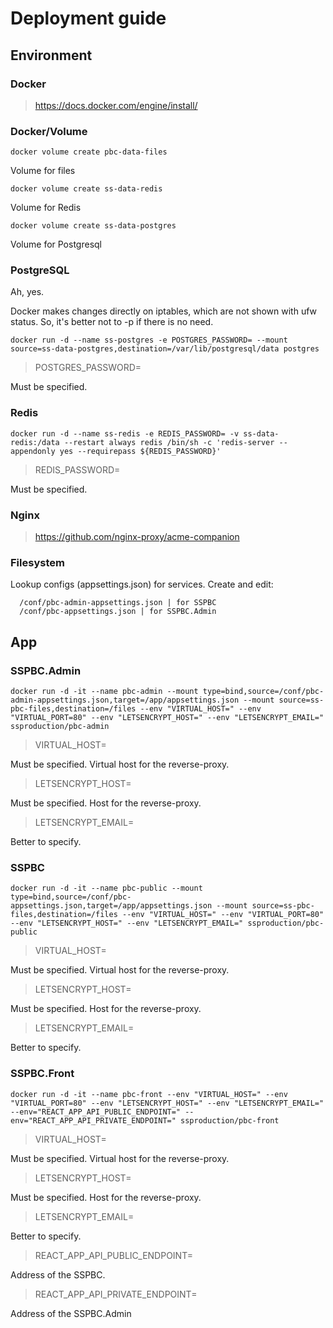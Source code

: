# Deployment guide

## Environment
### Docker
> https://docs.docker.com/engine/install/

### Docker/Volume
````
docker volume create pbc-data-files
````
Volume for files

````
docker volume create ss-data-redis
````
Volume for Redis

````
docker volume create ss-data-postgres
````
Volume for Postgresql

### PostgreSQL
Ah, yes.

Docker makes changes directly on iptables, which are not shown with ufw status.
So, it's better not to -p if there is no need. 

````
docker run -d --name ss-postgres -e POSTGRES_PASSWORD= --mount source=ss-data-postgres,destination=/var/lib/postgresql/data postgres
````
> POSTGRES_PASSWORD=

Must be specified. 

### Redis
````
docker run -d --name ss-redis -e REDIS_PASSWORD= -v ss-data-redis:/data --restart always redis /bin/sh -c 'redis-server --appendonly yes --requirepass ${REDIS_PASSWORD}'
````
> REDIS_PASSWORD=

Must be specified. 

### Nginx
> https://github.com/nginx-proxy/acme-companion

### Filesystem
Lookup configs (appsettings.json) for services. Create and edit:
````
  /conf/pbc-admin-appsettings.json | for SSPBC
  /conf/pbc-appsettings.json | for SSPBC.Admin
````

## App
### SSPBC.Admin
````
docker run -d -it --name pbc-admin --mount type=bind,source=/conf/pbc-admin-appsettings.json,target=/app/appsettings.json --mount source=ss-pbc-files,destination=/files --env "VIRTUAL_HOST=" --env "VIRTUAL_PORT=80" --env "LETSENCRYPT_HOST=" --env "LETSENCRYPT_EMAIL=" ssproduction/pbc-admin 
````
> VIRTUAL_HOST=

Must be specified. Virtual host for the reverse-proxy.

> LETSENCRYPT_HOST=

Must be specified. Host for the reverse-proxy.

> LETSENCRYPT_EMAIL=

Better to specify.

### SSPBC
````
docker run -d -it --name pbc-public --mount type=bind,source=/conf/pbc-appsettings.json,target=/app/appsettings.json --mount source=ss-pbc-files,destination=/files --env "VIRTUAL_HOST=" --env "VIRTUAL_PORT=80" --env "LETSENCRYPT_HOST=" --env "LETSENCRYPT_EMAIL=" ssproduction/pbc-public 
````
> VIRTUAL_HOST=

Must be specified. Virtual host for the reverse-proxy.

> LETSENCRYPT_HOST=

Must be specified. Host for the reverse-proxy.

> LETSENCRYPT_EMAIL=

Better to specify.

### SSPBC.Front
````
docker run -d -it --name pbc-front --env "VIRTUAL_HOST=" --env "VIRTUAL_PORT=80" --env "LETSENCRYPT_HOST=" --env "LETSENCRYPT_EMAIL=" --env="REACT_APP_API_PUBLIC_ENDPOINT=" --env="REACT_APP_API_PRIVATE_ENDPOINT=" ssproduction/pbc-front 
````
> VIRTUAL_HOST=

Must be specified. Virtual host for the reverse-proxy.

> LETSENCRYPT_HOST=

Must be specified. Host for the reverse-proxy.

> LETSENCRYPT_EMAIL=

Better to specify.

> REACT_APP_API_PUBLIC_ENDPOINT=

Address of the SSPBC.

> REACT_APP_API_PRIVATE_ENDPOINT=

Address of the SSPBC.Admin
